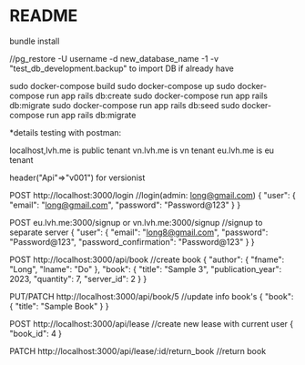 # README

bundle install

//pg_restore -U username -d new_database_name -1 -v "test_db_development.backup" to import DB if already have

sudo docker-compose build
sudo docker-compose up
sudo docker-compose run app rails db:create
sudo docker-compose run app rails db:migrate
sudo docker-compose run app rails db:seed
sudo docker-compose run app rails db:migrate

*details testing with postman:

localhost,lvh.me is public tenant
vn.lvh.me is vn tenant
eu.lvh.me is eu tenant

header("Api"=>"v001") for versionist

POST http://localhost:3000/login //login(admin: long@gmail.com)
{
    "user": {
        "email": "long@gmail.com",
        "password": "Password@123"
    }
}

POST eu.lvh.me:3000/signup or vn.lvh.me:3000/signup //signup to separate server
{
    "user": {
        "email": "long8@gmail.com",
        "password": "Password@123",
        "password_confirmation": "Password@123"
    }
}

POST http://localhost:3000/api/book //create book
{
  "author": {
    "fname": "Long",
    "lname": "Do"
  },
  "book": {
    "title": "Sample 3",
    "publication_year": 2023,
    "quantity": 7,
    "server_id": 2
  }
}

PUT/PATCH http://localhost:3000/api/book/5 //update info book's
{
  "book": {
    "title": "Sample Book"
  }
}

POST http://localhost:3000/api/lease //create new lease with current user
{
  "book_id": 4
}

PATCH http://localhost:3000/api/lease/:id/return_book //return book